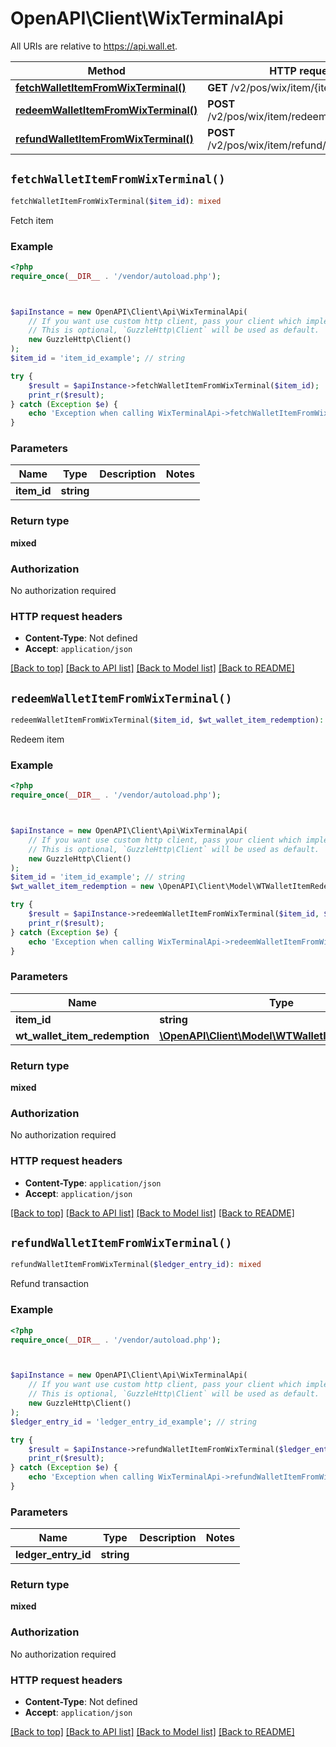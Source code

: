 # OpenAPI\Client\WixTerminalApi

All URIs are relative to https://api.wall.et.

Method | HTTP request | Description
------------- | ------------- | -------------
[**fetchWalletItemFromWixTerminal()**](WixTerminalApi.md#fetchWalletItemFromWixTerminal) | **GET** /v2/pos/wix/item/{itemID} | Fetch item
[**redeemWalletItemFromWixTerminal()**](WixTerminalApi.md#redeemWalletItemFromWixTerminal) | **POST** /v2/pos/wix/item/redeem/{itemID} | Redeem item
[**refundWalletItemFromWixTerminal()**](WixTerminalApi.md#refundWalletItemFromWixTerminal) | **POST** /v2/pos/wix/item/refund/{ledgerEntryID} | Refund transaction


## `fetchWalletItemFromWixTerminal()`

```php
fetchWalletItemFromWixTerminal($item_id): mixed
```

Fetch item

### Example

```php
<?php
require_once(__DIR__ . '/vendor/autoload.php');



$apiInstance = new OpenAPI\Client\Api\WixTerminalApi(
    // If you want use custom http client, pass your client which implements `GuzzleHttp\ClientInterface`.
    // This is optional, `GuzzleHttp\Client` will be used as default.
    new GuzzleHttp\Client()
);
$item_id = 'item_id_example'; // string

try {
    $result = $apiInstance->fetchWalletItemFromWixTerminal($item_id);
    print_r($result);
} catch (Exception $e) {
    echo 'Exception when calling WixTerminalApi->fetchWalletItemFromWixTerminal: ', $e->getMessage(), PHP_EOL;
}
```

### Parameters

Name | Type | Description  | Notes
------------- | ------------- | ------------- | -------------
 **item_id** | **string**|  |

### Return type

**mixed**

### Authorization

No authorization required

### HTTP request headers

- **Content-Type**: Not defined
- **Accept**: `application/json`

[[Back to top]](#) [[Back to API list]](../../README.md#endpoints)
[[Back to Model list]](../../README.md#models)
[[Back to README]](../../README.md)

## `redeemWalletItemFromWixTerminal()`

```php
redeemWalletItemFromWixTerminal($item_id, $wt_wallet_item_redemption): mixed
```

Redeem item

### Example

```php
<?php
require_once(__DIR__ . '/vendor/autoload.php');



$apiInstance = new OpenAPI\Client\Api\WixTerminalApi(
    // If you want use custom http client, pass your client which implements `GuzzleHttp\ClientInterface`.
    // This is optional, `GuzzleHttp\Client` will be used as default.
    new GuzzleHttp\Client()
);
$item_id = 'item_id_example'; // string
$wt_wallet_item_redemption = new \OpenAPI\Client\Model\WTWalletItemRedemption(); // \OpenAPI\Client\Model\WTWalletItemRedemption

try {
    $result = $apiInstance->redeemWalletItemFromWixTerminal($item_id, $wt_wallet_item_redemption);
    print_r($result);
} catch (Exception $e) {
    echo 'Exception when calling WixTerminalApi->redeemWalletItemFromWixTerminal: ', $e->getMessage(), PHP_EOL;
}
```

### Parameters

Name | Type | Description  | Notes
------------- | ------------- | ------------- | -------------
 **item_id** | **string**|  |
 **wt_wallet_item_redemption** | [**\OpenAPI\Client\Model\WTWalletItemRedemption**](../Model/WTWalletItemRedemption.md)|  |

### Return type

**mixed**

### Authorization

No authorization required

### HTTP request headers

- **Content-Type**: `application/json`
- **Accept**: `application/json`

[[Back to top]](#) [[Back to API list]](../../README.md#endpoints)
[[Back to Model list]](../../README.md#models)
[[Back to README]](../../README.md)

## `refundWalletItemFromWixTerminal()`

```php
refundWalletItemFromWixTerminal($ledger_entry_id): mixed
```

Refund transaction

### Example

```php
<?php
require_once(__DIR__ . '/vendor/autoload.php');



$apiInstance = new OpenAPI\Client\Api\WixTerminalApi(
    // If you want use custom http client, pass your client which implements `GuzzleHttp\ClientInterface`.
    // This is optional, `GuzzleHttp\Client` will be used as default.
    new GuzzleHttp\Client()
);
$ledger_entry_id = 'ledger_entry_id_example'; // string

try {
    $result = $apiInstance->refundWalletItemFromWixTerminal($ledger_entry_id);
    print_r($result);
} catch (Exception $e) {
    echo 'Exception when calling WixTerminalApi->refundWalletItemFromWixTerminal: ', $e->getMessage(), PHP_EOL;
}
```

### Parameters

Name | Type | Description  | Notes
------------- | ------------- | ------------- | -------------
 **ledger_entry_id** | **string**|  |

### Return type

**mixed**

### Authorization

No authorization required

### HTTP request headers

- **Content-Type**: Not defined
- **Accept**: `application/json`

[[Back to top]](#) [[Back to API list]](../../README.md#endpoints)
[[Back to Model list]](../../README.md#models)
[[Back to README]](../../README.md)
